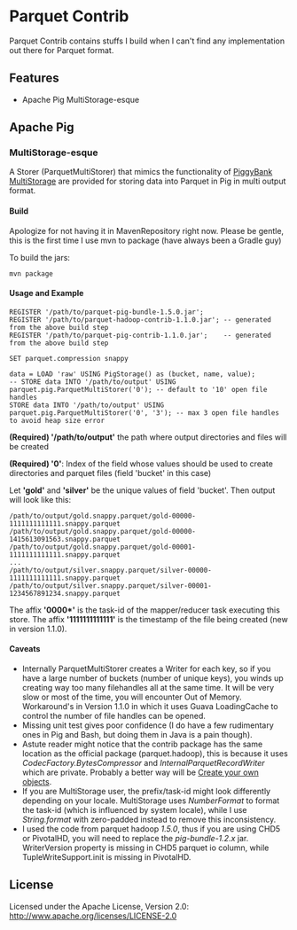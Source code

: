 # Parquet Contrib

Parquet Contrib contains stuffs I build when I can't find any implementation out there for Parquet format.

## Features

* Apache Pig MultiStorage-esque

## Apache Pig

### MultiStorage-esque
A Storer (ParquetMultiStorer) that mimics the functionality of [PiggyBank MultiStorage](http://pig.apache.org/docs/r0.12.1/api/org/apache/pig/piggybank/storage/MultiStorage.html) are provided for storing data into Parquet in Pig in multi output format.

#### Build

Apologize for not having it in MavenRepository right now. Please be gentle, this is the first time I use mvn to package (have always been a Gradle guy)

To build the jars:
```
mvn package
```

#### Usage and Example

```
REGISTER '/path/to/parquet-pig-bundle-1.5.0.jar';
REGISTER '/path/to/parquet-hadoop-contrib-1.1.0.jar'; -- generated from the above build step
REGISTER '/path/to/parquet-pig-contrib-1.1.0.jar';    -- generated from the above build step

SET parquet.compression snappy

data = LOAD 'raw' USING PigStorage() as (bucket, name, value);
-- STORE data INTO '/path/to/output' USING parquet.pig.ParquetMultiStorer('0'); -- default to '10' open file handles
STORE data INTO '/path/to/output' USING parquet.pig.ParquetMultiStorer('0', '3'); -- max 3 open file handles to avoid heap size error
```

**(Required) '/path/to/output'** the path where output directories and files will be created

**(Required) '0'**: Index of the field whose values should be used to create directories and parquet files (field 'bucket' in this case)

Let **'gold'** and **'silver'** be the unique values of field 'bucket'. Then output will look like this:

```
/path/to/output/gold.snappy.parquet/gold-00000-1111111111111.snappy.parquet
/path/to/output/gold.snappy.parquet/gold-00000-1415613091563.snappy.parquet
/path/to/output/gold.snappy.parquet/gold-00001-1111111111111.snappy.parquet
...
/path/to/output/silver.snappy.parquet/silver-00000-1111111111111.snappy.parquet
/path/to/output/silver.snappy.parquet/silver-00001-1234567891234.snappy.parquet
```

The affix **'0000\*'** is the task-id of the mapper/reducer task executing this store.
The affix **'1111111111111'** is the timestamp of the file being created (new in version 1.1.0).

#### Caveats
* Internally ParquetMultiStorer creates a Writer for each key, so if you have a large number of buckets (number of unique keys), you winds up creating way too many filehandles all at the same time. It will be very slow or most of the time, you will encounter Out of Memory. Workaround's in Version 1.1.0 in which it uses Guava LoadingCache to control the number of file handles can be opened.
* Missing unit test gives poor confidence (I do have a few rudimentary ones in Pig and Bash, but doing them in Java is a pain though).
* Astute reader might notice that the contrib package has the same location as the official package (parquet.hadoop), this is because it uses *CodecFactory.BytesCompressor* and *InternalParquetRecordWriter* which are private. Probably a better way will be [Create your own objects](https://github.com/apache/incubator-parquet-mr#create-your-own-objects).
* If you are MultiStorage user, the prefix/task-id might look differently depending on your locale. MultiStorage uses *NumberFormat* to format the task-id (which is influenced by system locale), while I use *String.format* with zero-padded instead to remove this inconsistency.
* I used the code from parquet hadoop *1.5.0*, thus if you are using CHD5 or PivotalHD, you will need to replace the *pig-bundle-1.2.x* jar. WriterVersion property is missing in CHD5 parquet io column, while TupleWriteSupport.init is missing in PivotalHD.

## License

Licensed under the Apache License, Version 2.0: http://www.apache.org/licenses/LICENSE-2.0
